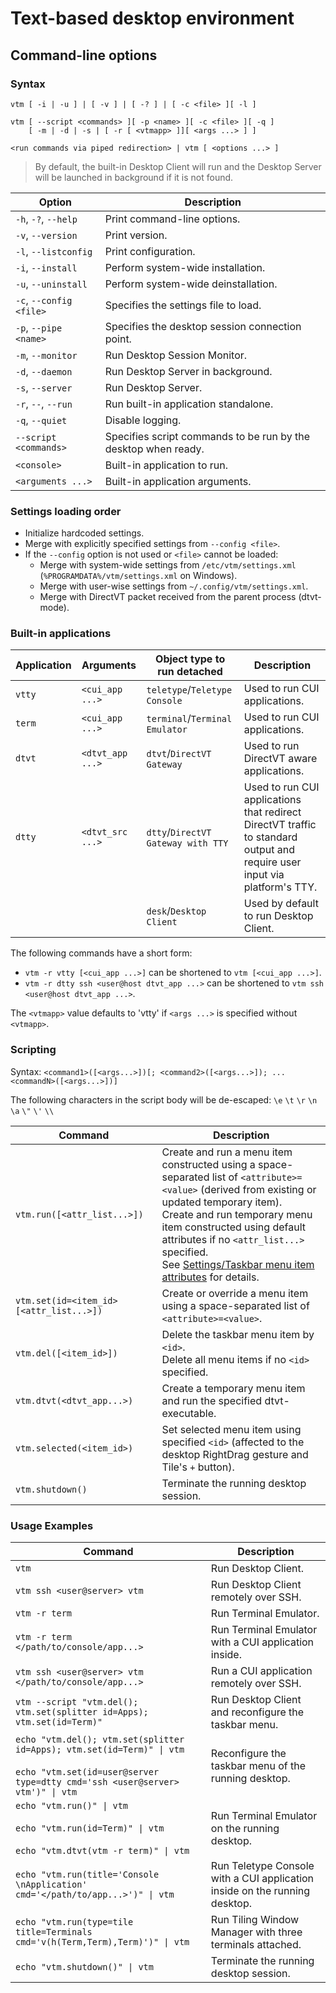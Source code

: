 # Text-based desktop environment

## Command-line options

### Syntax

```
vtm [ -i | -u ] | [ -v ] | [ -? ] | [ -c <file> ][ -l ]

vtm [ --script <commands> ][ -p <name> ][ -c <file> ][ -q ]
    [ -m | -d | -s | [ -r [ <vtmapp> ]][ <args ...> ] ]

<run commands via piped redirection> | vtm [ <options ...> ]
```

> By default, the built-in Desktop Client will run and the Desktop Server will be launched in background if it is not found.

Option                  | Description
------------------------|-------------------------------------------------------
`-h`, `-?`, `--help`    | Print command-line options.
`-v`, `--version`       | Print version.
`-l`, `--listconfig`    | Print configuration.
`-i`, `--install`       | Perform system-wide installation.
`-u`, `--uninstall`     | Perform system-wide deinstallation.
`-c`, `--config <file>` | Specifies the settings file to load.
`-p`, `--pipe <name>`   | Specifies the desktop session connection point.
`-m`, `--monitor`       | Run Desktop Session Monitor.
`-d`, `--daemon`        | Run Desktop Server in background.
`-s`, `--server`        | Run Desktop Server.
`-r`, `--`, `--run`     | Run built-in application standalone.
`-q`, `--quiet`         | Disable logging.
`--script <commands>`   | Specifies script commands to be run by the desktop when ready.
`<console>`             | Built-in application to run.
`<arguments ...>`       | Built-in application arguments.

### Settings loading order

  - Initialize hardcoded settings.
  - Merge with explicitly specified settings from `--config <file>`.
  - If the `--config` option is not used or `<file>` cannot be loaded:
      - Merge with system-wide settings from `/etc/vtm/settings.xml` (`%PROGRAMDATA%/vtm/settings.xml` on Windows).
      - Merge with user-wise settings from `~/.config/vtm/settings.xml`.
      - Merge with DirectVT packet received from the parent process (dtvt-mode).

### Built-in applications

Application | Arguments        | Object type to run detached        | Description
------------|------------------|------------------------------------|----------------------
`vtty`      | `<cui_app ...>`  | `teletype`/`Teletype Console`      | Used to run CUI applications.
`term`      | `<cui_app ...>`  | `terminal`/`Terminal Emulator`     | Used to run CUI applications.
`dtvt`      | `<dtvt_app ...>` | `dtvt`/`DirectVT Gateway`          | Used to run DirectVT aware applications.
`dtty`      | `<dtvt_src ...>` | `dtty`/`DirectVT Gateway with TTY` | Used to run CUI applications that redirect DirectVT traffic to standard output and require user input via platform's TTY.
|           |                  | `desk`/`Desktop Client`            | Used by default to run Desktop Client.

The following commands have a short form:
  - `vtm -r vtty [<cui_app ...>]` can be shortened to `vtm [<cui_app ...>]`.
  - `vtm -r dtty ssh <user@host dtvt_app ...>` can be shortened to `vtm ssh <user@host dtvt_app ...>`.

The `<vtmapp>` value defaults to 'vtty' if `<args ...>` is specified without `<vtmapp>`.

### Scripting

Syntax: `<command1>([<args...>])[; <command2>([<args...>]); ... <commandN>([<args...>])]`

The following characters in the script body will be de-escaped: `\e` `\t` `\r` `\n` `\a` `\"` `\'` `\\`

 Command                                 | Description
-----------------------------------------|-------------------------------------------
`vtm.run([<attr_list...>])`              | Create and run a menu item constructed using a space-separated list of `<attribute>=<value>` (derived from existing or updated temporary item).<br>Create and run temporary menu item constructed using default attributes if no `<attr_list...>` specified.<br>See [Settings/Taskbar menu item attributes](settings.md#Taskbar-menu-item-attributes) for details.
`vtm.set(id=<item_id> [<attr_list...>])` | Create or override a menu item using a space-separated list of `<attribute>=<value>`.
`vtm.del([<item_id>])`                   | Delete the taskbar menu item by `<id>`.<br>Delete all menu items if no `<id>` specified.
`vtm.dtvt(<dtvt_app...>)`                | Create a temporary menu item and run the specified dtvt-executable.
`vtm.selected(<item_id>)`                | Set selected menu item using specified `<id>` (affected to the desktop RightDrag gesture and Tile's `+` button).
`vtm.shutdown()`                         | Terminate the running desktop session.

### Usage Examples

Command                                               | Description
------------------------------------------------------|--------------------------------------------
`vtm`                                                 | Run Desktop Client.
`vtm ssh <user@server> vtm`                           | Run Desktop Client remotely over SSH.
`vtm -r term`                                         | Run Terminal Emulator.
`vtm -r term </path/to/console/app...>`               | Run Terminal Emulator with a CUI application inside.
`vtm ssh <user@server> vtm </path/to/console/app...>` | Run a CUI application remotely over SSH.
`vtm --script "vtm.del(); vtm.set(splitter id=Apps); vtm.set(id=Term)"` | Run Desktop Client and reconfigure the taskbar menu.
`echo "vtm.del(); vtm.set(splitter id=Apps); vtm.set(id=Term)" \| vtm`<br><br>`echo "vtm.set(id=user@server type=dtty cmd='ssh <user@server> vtm')" \| vtm` | Reconfigure the taskbar menu of the running desktop.
`echo "vtm.run()" \| vtm`<br><br>`echo "vtm.run(id=Term)" \| vtm`<br><br>`echo "vtm.dtvt(vtm -r term)" \| vtm` | Run Terminal Emulator on the running desktop.
`echo "vtm.run(title='Console \nApplication' cmd='</path/to/app...>')" \| vtm` | Run Teletype Console with a CUI application inside on the running desktop.
`echo "vtm.run(type=tile title=Terminals cmd='v(h(Term,Term),Term)')" \| vtm` | Run Tiling Window Manager with three terminals attached.
`echo "vtm.shutdown()" \| vtm`                        | Terminate the running desktop session.